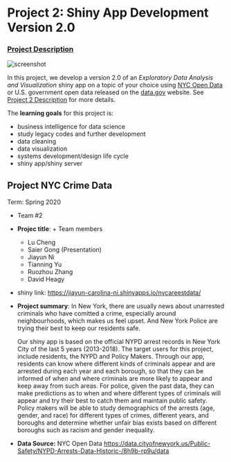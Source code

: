 # Project 2: Shiny App Development Version 2.0

### [Project Description](doc/project2_desc.md)

![screenshot](doc/screenshot2.png)

In this project, we develop a version 2.0 of an *Exploratory Data Analysis and Visualization* shiny app on a topic of your choice using [NYC Open Data](https://opendata.cityofnewyork.us/) or U.S. government open data released on the [data.gov](https://data.gov/) website. See [Project 2 Description](doc/project2_desc.md) for more details.  

The **learning goals** for this project is:

- business intelligence for data science
- study legacy codes and further development
- data cleaning
- data visualization
- systems development/design life cycle
- shiny app/shiny server

## Project NYC Crime Data
Term: Spring 2020

+ Team #2
+ **Projec title**: + Team members
	+ Lu Cheng
	+ Saier Gong (Presentation)
	+ Jiayun Ni
	+ Tianning Yu
	+ Ruozhou Zhang
	+ David Heagy
	
+ shiny link:  https://jiayun-carolina-ni.shinyapps.io/nycareestdata/

+ **Project summary**: In New York, there are usually news about unarrested criminals who have comitted a crime, especially around neighbourhoods, which makes us feel upset. And New York Police are trying their best to keep our residents safe.
  
 	Our shiny app is based on the official NYPD arrest records in New York City of the last 5 years (2013-2018).  The target users for this project, include residents, the NYPD and Policy Makers. Through our app, residents can know where different kinds of criminals appear and are arrested during each year and each borough, so that they can be informed of when and where criminals are more likely to appear and keep away from such areas. For police, given the past data, they can make predictions as to when and where different types of criminals will appear and try their best to catch them and maintain public safety. Policy makers will be able to study demographics of the arrests (age, gender, and race) for different types of crimes, different years, and boroughs and determine whether unfair bias exists based on different boroughs such as racism and gender inequality.


+ **Data Source:** NYC Open Data
https://data.cityofnewyork.us/Public-Safety/NYPD-Arrests-Data-Historic-/8h9b-rp9u/data

